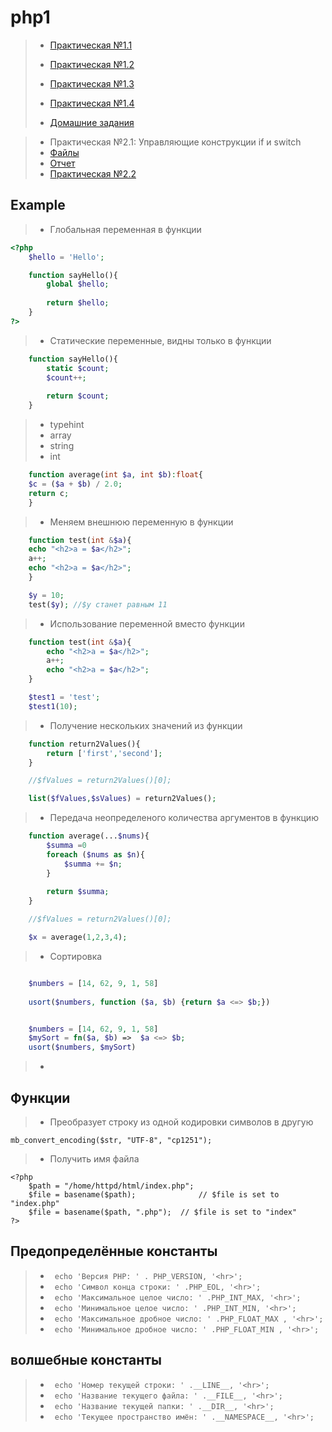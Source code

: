 # php1

>* [Практическая №1.1](https://github.com/vladimirovicp/php-course-basic/tree/lab1)
>* [Практическая №1.2](https://github.com/vladimirovicp/php-course-basic/tree/lab1.2)
>* [Практическая №1.3](https://github.com/vladimirovicp/php-course-basic/tree/lab1.3)
>* [Практическая №1.4](https://github.com/vladimirovicp/php-course-basic/tree/lab1.4)
>
> 
>* [Домашние задания](https://github.com/vladimirovicp/php-course-basic/blob/main/doc/homework1.md)

>* Практическая №2.1: Управляющие конструкции if и switch 
>  * [Файлы](https://github.com/vladimirovicp/php-course-basic/tree/lab2.1)
>  * [Отчет](https://github.com/vladimirovicp/php-course-basic/blob/lab2.1/doc/lab2.1.md) 
>* [Практическая №2.2](https://github.com/vladimirovicp/php-course-basic/tree/lab2.2)


## Example
>* Глобальная переменная в функции
```php
<?php
    $hello = 'Hello';

    function sayHello(){
        global $hello;
        
        return $hello;
    }
?>
```
>* Статические переменные, видны только в функции
```php
    function sayHello(){
        static $count;
        $count++;
        
        return $count;
    }
```
>* typehint
>  * array
>  * string
>  * int
```php
    function average(int $a, int $b):float{
    $c = ($a + $b) / 2.0;
    return c;
    }
```
>* Меняем внешнюю переменную в функции
```php
    function test(int &$a){
    echo "<h2>a = $a</h2>";
    a++;
    echo "<h2>a = $a</h2>";
    }

    $y = 10;
    test($y); //$y станет равным 11
```
>* Использование переменной вместо функции
```php
    function test(int &$a){
        echo "<h2>a = $a</h2>";
        a++;
        echo "<h2>a = $a</h2>";
    }

    $test1 = 'test';
    $test1(10);
```
>* Получение нескольких значений из функции
```php
    function return2Values(){
        return ['first','second'];
    }

    //$fValues = return2Values()[0];

    list($fValues,$sValues) = return2Values();
```
>* Передача неопределеного количества аргументов в функцию
```php
    function average(...$nums){
        $summa =0
        foreach ($nums as $n){
            $summa += $n;
        }
        
        return $summa;
    }

    //$fValues = return2Values()[0];

    $x = average(1,2,3,4);
```
>* Сортировка
```php

    $numbers = [14, 62, 9, 1, 58]
    
    usort($numbers, function ($a, $b) {return $a <=> $b;})
```
```php

    $numbers = [14, 62, 9, 1, 58]
    $mySort = fn($a, $b) =>  $a <=> $b;
    usort($numbers, $mySort)
```
>* 
## Функции

>* Преобразует строку из одной кодировки символов в другую
```
mb_convert_encoding($str, "UTF-8", "cp1251");
```
>* Получить имя файла
```
<?php
    $path = "/home/httpd/html/index.php";
    $file = basename($path);              // $file is set to "index.php"
    $file = basename($path, ".php");  // $file is set to "index"
?>
```

## Предопределённые константы
>* ``` echo 'Версия PHP: ' . PHP_VERSION, '<hr>';```
>* ``` echo 'Символ конца строки: ' .PHP_EOL, '<hr>';```
>* ``` echo 'Максимальное целое число: ' .PHP_INT_MAX, '<hr>';```
>* ``` echo 'Минимальное целое число: ' .PHP_INT_MIN, '<hr>';```
>* ``` echo 'Максимальное дробное число: ' .PHP_FLOAT_MAX , '<hr>';```
>* ``` echo 'Минимальное дробное число: ' .PHP_FLOAT_MIN , '<hr>';```

## волшебные константы
>* ``` echo 'Номер текущей строки: ' .__LINE__, '<hr>';```
>* ``` echo 'Название текущего файла: ' .__FILE__, '<hr>';```
>* ``` echo 'Название текущей папки: ' .__DIR__, '<hr>';```
>* ``` echo 'Текущее пространство имён: ' .__NAMESPACE__, '<hr>';```